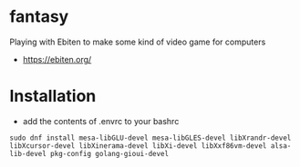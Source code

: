 # fantasy
Playing with Ebiten to make some kind of video game for computers

* https://ebiten.org/


# Installation

* add the contents of .envrc to your bashrc

```
sudo dnf install mesa-libGLU-devel mesa-libGLES-devel libXrandr-devel libXcursor-devel libXinerama-devel libXi-devel libXxf86vm-devel alsa-lib-devel pkg-config golang-gioui-devel
```

